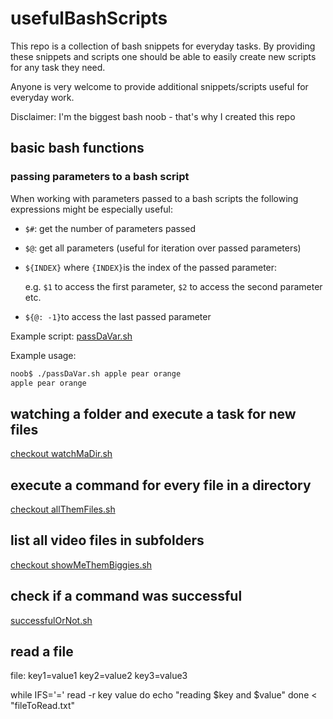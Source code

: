 # usefulBashScripts
This repo is a collection of bash snippets for everyday tasks. By providing these snippets and scripts one should be able to easily create new scripts for any task they need.

Anyone is very welcome to provide additional snippets/scripts useful for everyday work.

Disclaimer: I'm the biggest bash noob - that's why I created this repo

## basic bash functions

### passing parameters to a bash script

When working with parameters passed to a bash scripts the following expressions might be especially useful:

* `$#`: get the number of parameters passed
* `$@`: get all parameters (useful for iteration over passed parameters)
* `${INDEX}` where `{INDEX}`is the index of the passed parameter:

   e.g. `$1` to access the first parameter, `$2` to access the second parameter etc.

* `${@: -1}`to access the last passed parameter

Example script: [passDaVar.sh](passDaVar.sh)

Example usage:

```bash
noob$ ./passDaVar.sh apple pear orange
apple pear orange
```

## watching a folder and execute a task for new files

[checkout watchMaDir.sh](watchMaDir.sh)

## execute a command for every file in a directory

[checkout allThemFiles.sh](allThemFiles.sh)

## list all video files in subfolders

[checkout showMeThemBiggies.sh](showMeThemBiggies.sh)


## check if a command was successful

[successfulOrNot.sh](successfulOrNot.sh)

## read a file

file:
key1=value1
key2=value2
key3=value3

while IFS='=' read -r key value
 do
     echo "reading $key and $value"
 done < "fileToRead.txt"
